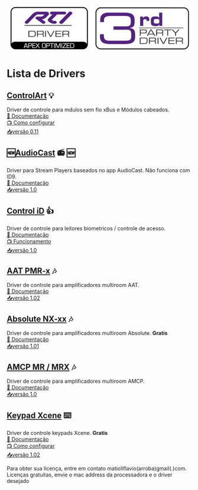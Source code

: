 ![img](https://raw.githubusercontent.com/Matioliflavio/RTI-Drivers/master/RTIDriver3rdParty.png)


# Lista de Drivers

## [ControlArt](https://github.com/Matioliflavio/RTI-Drivers/raw/master/ControlArt%20v0.11.rtidriver)<!--/Controlart.html)--> 💡

Driver de controle para mdulos sem fio xBus e Módulos cabeados.  
[📃 Documentação]()  
[📺 Como configurar](https://youtu.be/4LRs-2Ro52w)  
[📥versão 0.11](https://github.com/Matioliflavio/RTI-Drivers/raw/master/ControlArt%20v0.11.rtidriver)  
  

## 🆕[AudioCast](https://github.com/Matioliflavio/RTI-Drivers/raw/master/AudioCast%20v1.0.rtidriver) 📻 🆕

Driver para Stream Players baseados no app AudioCast. Não funciona com ID9.  
[📃 Documentação]()  
[📥versão 1.0](https://github.com/Matioliflavio/RTI-Drivers/raw/master/AudioCast%20v1.0.rtidriver)    
  

## [Control iD](https://github.com/Matioliflavio/RTI-Drivers/raw/master/Control_ID%20v1.0.rtidriver)<!--/ControliD.html)--> 👍

Driver de controle para leitores biometricos / controle de acesso.  
[📃 Documentação]()  
[📺 Funcionamento](https://youtu.be/UwRdSBLR4gc)  
[📥versão 1.0](https://github.com/Matioliflavio/RTI-Drivers/raw/master/Control_ID%20v1.0.rtidriver)      
  

## [AAT PMR-x](https://github.com/Matioliflavio/RTI-Drivers/raw/master/AAT%20PMR-x%20V1.02.rtidriver)<!--/AAT.html)--> 🎶

Driver de controle para amplificadores multiroom AAT.  
[📃 Documentação]()  
[📥versão 1.02](https://github.com/Matioliflavio/RTI-Drivers/raw/master/AAT%20PMR-x%20V1.02.rtidriver)    
  

## [Absolute NX-xx](https://github.com/Matioliflavio/RTI-Drivers/raw/master/Absolute%20NX-xx%20v1.01.rtidriver)<!--/Absolute.html)--> 🎶  

Driver de controle para amplificadores multiroom Absolute. **Gratis**  
[📃 Documentação]()  
[📥versão 1.01](https://github.com/Matioliflavio/RTI-Drivers/raw/master/Absolute%20NX-xx%20v1.01.rtidriver)  


## [AMCP MR / MRX](https://github.com/Matioliflavio/RTI-Drivers/raw/master/AMCP%20-%20MR-MRX%20Series%20v1.00.rtidriver)<!--/AMCP.html)--> 🎶

Driver de controle para amplificadores multiroom AMCP.  
[📃 Documentação]()  
[📥versão 1.0](https://github.com/Matioliflavio/RTI-Drivers/raw/master/AMCP%20-%20MR-MRX%20Series%20v1.00.rtidriver)  


## [Keypad Xcene](https://github.com/Matioliflavio/RTI-Drivers/raw/master/Xcene%20Keypad%20V1.02.rtidriver)<!--/Xcene.html)--> ⌨️

Driver de controle keypads Xcene. **Gratis**  
[📃 Documentação]()  
[📺 Como configurar](https://youtu.be/aVJv_6ff9MQ)  
[📥versão 1.02](https://github.com/Matioliflavio/RTI-Drivers/raw/master/Xcene%20Keypad%20V1.02.rtidriver)  


Para obter sua licença, entre em contato matioliflavio(arroba)gmail(.)com.  
Licenças gratuitas, envie o mac address da processadora e o driver desejado  


<!--
```markdown
Syntax highlighted code block

# Header 1
## Header 2
### Header 3

- Bulleted
- List

1. Numbered
2. List

**Bold** and _Italic_ and `Code` text

[Link](url) and ![Image](src)
```
-->